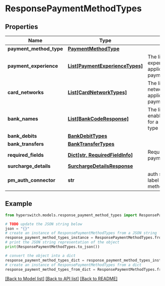 # ResponsePaymentMethodTypes


## Properties

Name | Type | Description | Notes
------------ | ------------- | ------------- | -------------
**payment_method_type** | [**PaymentMethodType**](PaymentMethodType.md) |  | 
**payment_experience** | [**List[PaymentExperienceTypes]**](PaymentExperienceTypes.md) | The list of payment experiences enabled, if applicable for a payment method type | [optional] 
**card_networks** | [**List[CardNetworkTypes]**](CardNetworkTypes.md) | The list of card networks enabled, if applicable for a payment method type | [optional] 
**bank_names** | [**List[BankCodeResponse]**](BankCodeResponse.md) | The list of banks enabled, if applicable for a payment method type | [optional] 
**bank_debits** | [**BankDebitTypes**](BankDebitTypes.md) |  | [optional] 
**bank_transfers** | [**BankTransferTypes**](BankTransferTypes.md) |  | [optional] 
**required_fields** | [**Dict[str, RequiredFieldInfo]**](RequiredFieldInfo.md) | Required fields for the payment_method_type. | [optional] 
**surcharge_details** | [**SurchargeDetailsResponse**](SurchargeDetailsResponse.md) |  | [optional] 
**pm_auth_connector** | **str** | auth service connector label for this payment method type, if exists | [optional] 

## Example

```python
from hyperswitch.models.response_payment_method_types import ResponsePaymentMethodTypes

# TODO update the JSON string below
json = "{}"
# create an instance of ResponsePaymentMethodTypes from a JSON string
response_payment_method_types_instance = ResponsePaymentMethodTypes.from_json(json)
# print the JSON string representation of the object
print(ResponsePaymentMethodTypes.to_json())

# convert the object into a dict
response_payment_method_types_dict = response_payment_method_types_instance.to_dict()
# create an instance of ResponsePaymentMethodTypes from a dict
response_payment_method_types_from_dict = ResponsePaymentMethodTypes.from_dict(response_payment_method_types_dict)
```
[[Back to Model list]](../README.md#documentation-for-models) [[Back to API list]](../README.md#documentation-for-api-endpoints) [[Back to README]](../README.md)



